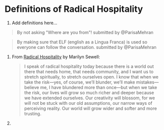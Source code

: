 # Definitions of Radical Hospitality

1. Add definitions here...
> By not asking "Where are you from"! submitted by @ParisaMehran

> By making sure that ELF (english as a Lingua Franca) is used so everyone can follow the conversation. submitted by @ParisaMehran
1. From [Radical Hospitality](https://www.uua.org/worship/words/sermon/radical-hospitality) by Marilyn Sewell: 

    >I speak of radical hospitality today because there is a world out there that needs home, that needs community, and I want us to stretch spiritually, to stretch ourselves open. I know that when we take the risk—yes, of course, we’ll blunder, we’ll make mistakes—believe me, I have blundered more than once—but when we take the risk, our lives will grow so much richer and deeper because we have extended ourselves. Our creativity will blossom, for we will not be stuck with our old assumptions, our narrow ways of perceiving reality. Our world will grow wider and softer and more trusting.
    
1.
